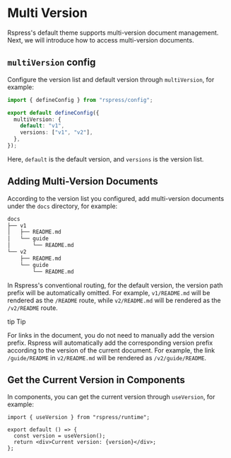 # Multi Version

Rspress's default theme supports multi-version document management. Next, we will introduce how to access multi-version documents.

## `multiVersion` config

Configure the version list and default version through `multiVersion`, for example:

```ts
import { defineConfig } from "rspress/config";

export default defineConfig({
  multiVersion: {
    default: "v1",
    versions: ["v1", "v2"],
  },
});
```

Here, `default` is the default version, and `versions` is the version list.

## Adding Multi-Version Documents

According to the version list you configured, add multi-version documents under the `docs` directory, for example:

```bash
docs
├── v1
│   ├── README.md
│   └── guide
│       └── README.md
└── v2
    ├── README.md
    └── guide
        └── README.md
```

In Rspress's conventional routing, for the default version, the version path prefix will be automatically omitted. For example, `v1/README.md` will be rendered as the `/README` route, while `v2/README.md` will be rendered as the `/v2/README` route.

tip Tip

For links in the document, you do not need to manually add the version prefix. Rspress will automatically add the corresponding version prefix according to the version of the current document. For example, the link `/guide/README` in `v2/README.md` will be rendered as `/v2/guide/README`.

## Get the Current Version in Components

In components, you can get the current version through `useVersion`, for example:

```tsx
import { useVersion } from "rspress/runtime";

export default () => {
  const version = useVersion();
  return <div>Current version: {version}</div>;
};
```
